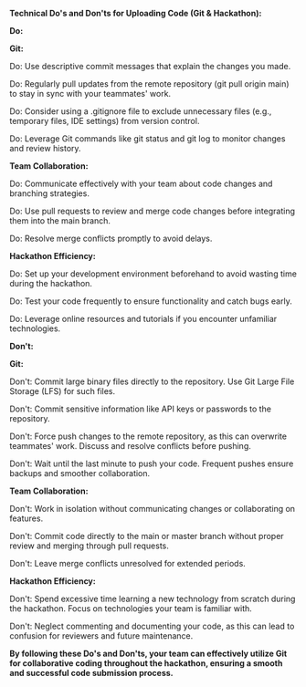 **Technical Do's and Don'ts for Uploading Code (Git & Hackathon):**

**Do:**

**Git:**

Do: Use descriptive commit messages that explain the changes you made.

Do: Regularly pull updates from the remote repository (git pull origin main) to stay in sync with your teammates' work.

Do: Consider using a .gitignore file to exclude unnecessary files (e.g., temporary files, IDE settings) from version control.

Do: Leverage Git commands like git status and git log to monitor changes and review history.

**Team Collaboration:**

Do: Communicate effectively with your team about code changes and branching strategies.

Do: Use pull requests to review and merge code changes before integrating them into the main branch.

Do: Resolve merge conflicts promptly to avoid delays.

**Hackathon Efficiency:**

Do: Set up your development environment beforehand to avoid wasting time during the hackathon.

Do: Test your code frequently to ensure functionality and catch bugs early.

Do: Leverage online resources and tutorials if you encounter unfamiliar technologies.


**Don't:**

**Git:**

Don't: Commit large binary files directly to the repository. Use Git Large File Storage (LFS) for such files.

Don't: Commit sensitive information like API keys or passwords to the repository.

Don't: Force push changes to the remote repository, as this can overwrite teammates' work. Discuss and resolve conflicts before pushing.

Don't: Wait until the last minute to push your code. Frequent pushes ensure backups and smoother collaboration.


**Team Collaboration:**

Don't: Work in isolation without communicating changes or collaborating on features.

Don't: Commit code directly to the main or master branch without proper review and merging through pull requests.

Don't: Leave merge conflicts unresolved for extended periods.

**Hackathon Efficiency:**

Don't: Spend excessive time learning a new technology from scratch during the hackathon. Focus on technologies your team is familiar with.

Don't: Neglect commenting and documenting your code, as this can lead to confusion for reviewers and future maintenance.



**By following these Do's and Don'ts, your team can effectively utilize Git for collaborative coding throughout the hackathon, ensuring a smooth and successful code submission process.**
